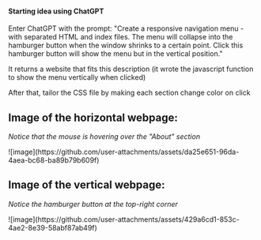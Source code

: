 <h4>Starting idea using ChatGPT</h4>
<p>Enter ChatGPT with the prompt: 
"Create a responsive navigation menu - with separated HTML and index files. The menu will collapse into the hamburger button when the window shrinks to a certain point. Click this hamburger button will show the menu but in the vertical position."</p>
<p>It returns a website that fits this description (it wrote the javascript function to show the menu vertically when clicked)</p>
<p>After that, tailor the CSS file by making each section change color on click</p>
<h2>Image of the horizontal webpage:</h2>
<p><em>Notice that the mouse is hovering over the "About" section</em></p>
![image](https://github.com/user-attachments/assets/da25e651-96da-4aea-bc68-ba89b79b609f)
<h2>Image of the vertical webpage:</h2>
<p><em>Notice the hamburger button at the top-right corner</em></p>
![image](https://github.com/user-attachments/assets/429a6cd1-853c-4ae2-8e39-58abf87ab49f)



